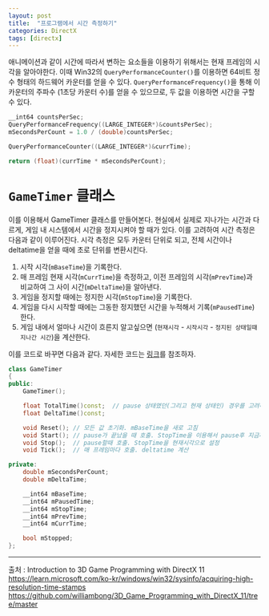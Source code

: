 ```yaml
---
layout: post
title:  "프로그램에서 시간 측정하기"
categories: DirectX
tags: [directx]
---
```

애니메이션과 같이 시간에 따라서 변하는 요소들을 이용하기 위해서는 현재 프레임의 시각을 알아야한다. 이때 Win32의 `QueryPerformanceCounter()`를 이용하면 64비트 정수 형태의 하드웨어 카운터를 얻을 수 있다. `QueryPerformanceFrequency()`을 통해 이 카운터의 주파수 (1초당 카운터 수)를 얻을 수 있으므로, 두 값을 이용하면 시간을 구할 수 있다.

```cpp
__int64 countsPerSec;
QueryPerformanceFrequency((LARGE_INTEGER*)&countsPerSec);
mSecondsPerCount = 1.0 / (double)countsPerSec;

QueryPerformanceCounter((LARGE_INTEGER*)&currTime);

return (float)(currTime * mSecondsPerCount);
```

# `GameTimer` 클래스
이를 이용해서 GameTimer 클래스를 만들어본다. 현실에서 실제로 지나가는 시간과 다르게, 게임 내 시스템에서 시간을 정지시켜야 할 때가 있다. 이를 고려하여 시간 측정은 다음과 같이 이루어진다. 시각 측정은 모두 카운터 단위로 되고, 전체 시간이나 deltatime을 얻을 때에 초로 단위를 변환시킨다.
1. 시작 시각(`mBaseTime`)을 기록한다.
2. 매 프레임 현재 시각(`mCurrTime`)을 측정하고, 이전 프레임의 시각(`mPrevTime`)과 비교하여 그 사이 시간(`mDeltaTime`)을 알아낸다.
3. 게임을 정지할 때에는 정지한 시각(`mStopTime`)을 기록한다.
4. 게임을 다시 시작할 때에는 그동한 정지했던 시간을 누적해서 기록(`mPausedTime`)한다.
5. 게임 내에서 얼마나 시간이 흐른지 알고싶으면 (`현재시각` - `시작시각` - `정지된 상태일때 지나간 시간`)을 계산한다.

이를 코드로 바꾸면 다음과 같다. 자세한 코드는 [링크](https://github.com/williambong/3D_Game_Programming_with_DirectX_11/blob/master/Common/GameTimer.cpp)를 참조하자.
```cpp
class GameTimer
{
public:
	GameTimer();

	float TotalTime()const;  // pause 상태였던(그리고 현재 상태인) 경우를 고려하여 오직 pause되지 않은 시간만 리턴
	float DeltaTime()const;

	void Reset(); // 모든 값 초기화. mBaseTime을 새로 고침
	void Start(); // pause가 끝났을 때 호출. StopTime을 이용해서 pause후 지금까지의 시간을 mPausedTime에 누적
	void Stop();  // pause할때 호출. StopTime을 현재시각으로 설정
	void Tick();  // 매 프레임마다 호출. deltatime 계산

private:
	double mSecondsPerCount;
	double mDeltaTime;

	__int64 mBaseTime;
	__int64 mPausedTime;
	__int64 mStopTime;
	__int64 mPrevTime;
	__int64 mCurrTime;

	bool mStopped;
};
```


---
출처 : Introduction to 3D Game Programming with DirectX 11  
<https://learn.microsoft.com/ko-kr/windows/win32/sysinfo/acquiring-high-resolution-time-stamps>  
<https://github.com/williambong/3D_Game_Programming_with_DirectX_11/tree/master>